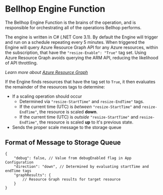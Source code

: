 # Bellhop Engine Function
The Bellhop Engine Function is the brains of the operation, and is responsible for orchestrating all of the operations Bellhop performs. 

The engine is written in C# (.NET Core 3.1). By default the Engine will trigger and run on a schedule repeating every 5 minutes. When triggered the Engine will query Azure Resource Graph API for any Azure resources, within the subscription, that have the `"resize-Enable": "True"` tag set. Using Azure Resource Graph avoids querying the ARM API, reducing the likelihood of API throttling.

_Learn more about [Azure Resource Graph](https://docs.microsoft.com/en-us/azure/governance/resource-graph/overview)_

If the Engine finds resources that have the tag set to `True`, it then evaluates the remainder of the resources tags to determine:
- If a scaling operation should occur
    - Determined via `"resize-StartTime"` and `resize-EndTime"` tags.
    - If the current time (UTC) is _between_ `"resize-StartTime"` and `resize-EndTime"`, the resource is scaled **down**.
    - If the current time (UTC) is _outside_ `"resize-StartTime"` and `resize-EndTime"`, the resource is scaled **up** to it's previous state.
- Sends the proper scale message to the storage queue


## Format of Message to Storage Queue

```
{
    "debug": false, // Value from debugEnabled flag in App Configuration
    "direction": "down", // Determined by evaluating startTime and endTime tags
    "graphResults": {
        // Resource Graph results for target resource
    }
}
```
